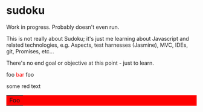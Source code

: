 sudoku
======
Work in progress. Probably doesn't even run.

This is not really about Sudoku; it's just me learning about Javascript and related technologies, e.g. Aspects, test harnesses (Jasmine), MVC, IDEs, git, Promises, etc...

There's no end goal or objective at this point - just to learn.

foo <font color='red'>bar</font> foo


<p style="color:red">

some red text

</p>

<table style="background-color: red">
    <tr>
        <td>Foo</td>
    </tr>
</table>

